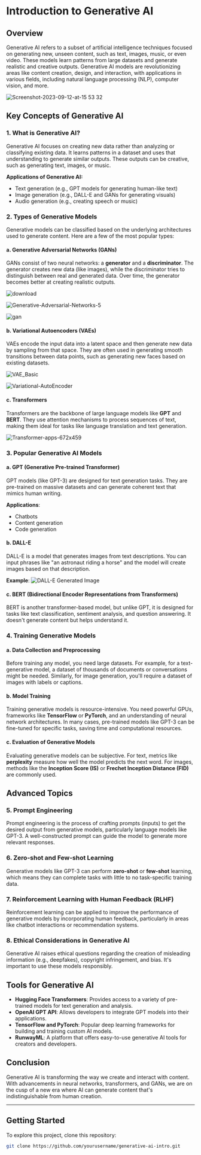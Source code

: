 # Introduction to Generative AI

## Overview

Generative AI refers to a subset of artificial intelligence techniques focused on generating new, unseen content, such as text, images, music, or even video. These models learn patterns from large datasets and generate realistic and creative outputs. Generative AI models are revolutionizing areas like content creation, design, and interaction, with applications in various fields, including natural language processing (NLP), computer vision, and more.



![Screenshot-2023-09-12-at-15 53 32](https://github.com/user-attachments/assets/6882862c-cc17-40be-aa69-2f62de85d9b6)

## Key Concepts of Generative AI

### 1. **What is Generative AI?** 
Generative AI focuses on creating new data rather than analyzing or classifying existing data. It learns patterns in a dataset and uses that understanding to generate similar outputs. These outputs can be creative, such as generating text, images, or music.

**Applications of Generative AI:**
- Text generation (e.g., GPT models for generating human-like text)
- Image generation (e.g., DALL-E and GANs for generating visuals)
- Audio generation (e.g., creating speech or music)
  
### 2. **Types of Generative Models**
Generative models can be classified based on the underlying architectures used to generate content. Here are a few of the most popular types:

#### a. **Generative Adversarial Networks (GANs)**
GANs consist of two neural networks: a **generator** and a **discriminator**. The generator creates new data (like images), while the discriminator tries to distinguish between real and generated data. Over time, the generator becomes better at creating realistic outputs.


![download](https://github.com/user-attachments/assets/2c0f5d50-55f1-421b-98ed-2b25baf4b6b0)


![Generative-Adversarial-Networks-5](https://github.com/user-attachments/assets/fddde328-89bf-4960-ba67-9ceed8394c05)


![gan](https://github.com/user-attachments/assets/adbf0826-a474-4373-81c6-9967f94078fe)

#### b. **Variational Autoencoders (VAEs)**
VAEs encode the input data into a latent space and then generate new data by sampling from that space. They are often used in generating smooth transitions between data points, such as generating new faces based on existing datasets.

![VAE_Basic](https://github.com/user-attachments/assets/c67b052a-da00-4c41-991c-16861c800325)


![Variational-AutoEncoder](https://github.com/user-attachments/assets/332a188c-8a65-4c81-b6ea-5672314f2da7)

#### c. **Transformers**
Transformers are the backbone of large language models like **GPT** and **BERT**. They use attention mechanisms to process sequences of text, making them ideal for tasks like language translation and text generation.

![Transformer-apps-672x459](https://github.com/user-attachments/assets/b41513c8-270f-4646-b747-d08fb5f62128)


### 3. **Popular Generative AI Models**

#### a. **GPT (Generative Pre-trained Transformer)**
GPT models (like GPT-3) are designed for text generation tasks. They are pre-trained on massive datasets and can generate coherent text that mimics human writing.

**Applications**:
- Chatbots
- Content generation
- Code generation

#### b. **DALL-E**
DALL-E is a model that generates images from text descriptions. You can input phrases like "an astronaut riding a horse" and the model will create images based on that description.

**Example**:
![DALL-E Generated Image](https://example.com/dalle-image-path) <!-- Replace with DALL-E generated image -->

#### c. **BERT (Bidirectional Encoder Representations from Transformers)**
BERT is another transformer-based model, but unlike GPT, it is designed for tasks like text classification, sentiment analysis, and question answering. It doesn't generate content but helps understand it.

### 4. **Training Generative Models**

#### a. **Data Collection and Preprocessing**
Before training any model, you need large datasets. For example, for a text-generative model, a dataset of thousands of documents or conversations might be needed. Similarly, for image generation, you'll require a dataset of images with labels or captions.

#### b. **Model Training**
Training generative models is resource-intensive. You need powerful GPUs, frameworks like **TensorFlow** or **PyTorch**, and an understanding of neural network architectures. In many cases, pre-trained models like GPT-3 can be fine-tuned for specific tasks, saving time and computational resources.

#### c. **Evaluation of Generative Models**
Evaluating generative models can be subjective. For text, metrics like **perplexity** measure how well the model predicts the next word. For images, methods like the **Inception Score (IS)** or **Frechet Inception Distance (FID)** are commonly used.

## Advanced Topics

### 5. **Prompt Engineering**
Prompt engineering is the process of crafting prompts (inputs) to get the desired output from generative models, particularly language models like GPT-3. A well-constructed prompt can guide the model to generate more relevant responses.

### 6. **Zero-shot and Few-shot Learning**
Generative models like GPT-3 can perform **zero-shot** or **few-shot** learning, which means they can complete tasks with little to no task-specific training data.

### 7. **Reinforcement Learning with Human Feedback (RLHF)**
Reinforcement learning can be applied to improve the performance of generative models by incorporating human feedback, particularly in areas like chatbot interactions or recommendation systems.

### 8. **Ethical Considerations in Generative AI**
Generative AI raises ethical questions regarding the creation of misleading information (e.g., deepfakes), copyright infringement, and bias. It's important to use these models responsibly.

## Tools for Generative AI

- **Hugging Face Transformers**: Provides access to a variety of pre-trained models for text generation and analysis.
- **OpenAI GPT API**: Allows developers to integrate GPT models into their applications.
- **TensorFlow and PyTorch**: Popular deep learning frameworks for building and training custom AI models.
- **RunwayML**: A platform that offers easy-to-use generative AI tools for creators and developers.

## Conclusion
Generative AI is transforming the way we create and interact with content. With advancements in neural networks, transformers, and GANs, we are on the cusp of a new era where AI can generate content that's indistinguishable from human creation.

---

## Getting Started

To explore this project, clone this repository:
```bash
git clone https://github.com/yourusername/generative-ai-intro.git
